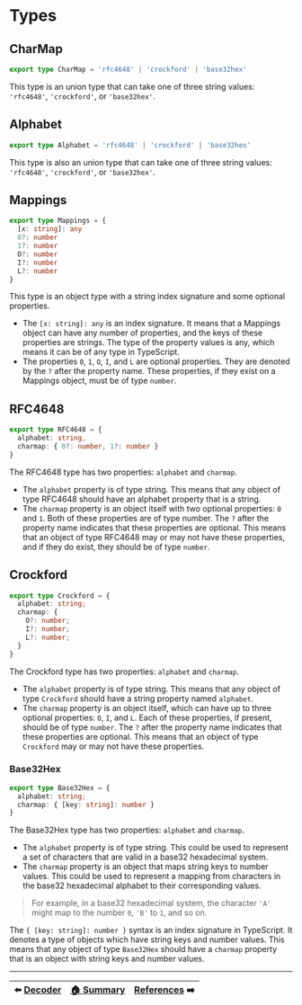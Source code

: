 # Types

## CharMap

```ts
export type CharMap = 'rfc4648' | 'crockford' | 'base32hex'
```

This type is an union type that can take one of three string values: `'rfc4648'`, `'crockford'`, or `'base32hex'`.

## Alphabet

```ts
export type Alphabet = 'rfc4648' | 'crockford' | 'base32hex'
```

This type is also an union type that can take one of three string values: `'rfc4648'`, `'crockford'`, or `'base32hex'`.

## Mappings

```ts
export type Mappings = {
  [x: string]: any
  0?: number
  1?: number
  O?: number
  I?: number
  L?: number
}
```

This type is an object type with a string index signature and some optional properties.

- The `[x: string]: any` is an index signature. It means that a Mappings object can have any number of properties, and the keys of these properties are strings. The type of the property values is any, which means it can be of any type in TypeScript.
- The properties `0`, `1`, `O`, `I`, and `L` are optional properties. They are denoted by the `?` after the property name. These properties, if they exist on a Mappings object, must be of type `number`.

## RFC4648

```ts
export type RFC4648 = {
  alphabet: string,
  charmap: { 0?: number, 1?: number }
}
```

The RFC4648 type has two properties: `alphabet` and `charmap`.

- The `alphabet` property is of type string. This means that any object of type RFC4648 should have an alphabet property that is a string.
- The `charmap` property is an object itself with two optional properties: `0` and `1`. Both of these properties are of type number. The `?` after the property name indicates that these properties are optional. This means that an object of type RFC4648 may or may not have these properties, and if they do exist, they should be of type `number`.

## Crockford

```ts
export type Crockford = {
  alphabet: string;
  charmap: {
    O?: number;
    I?: number;
    L?: number;
  }
}
```

The Crockford type has two properties: `alphabet` and `charmap`.

- The `alphabet` property is of type string. This means that any object of type `Crockford` should have a string property named `alphabet`.
- The `charmap` property is an object itself, which can have up to three optional properties: `O`, `I`, and `L`. Each of these properties, if present, should be of type `number`. The `?` after the property name indicates that these properties are optional. This means that an object of type `Crockford` may or may not have these properties.

### Base32Hex

```ts
export type Base32Hex = {
  alphabet: string;
  charmap: { [key: string]: number }
}
```

The Base32Hex type has two properties: `alphabet` and `charmap`.

- The `alphabet` property is of type string. This could be used to represent a set of characters that are valid in a base32 hexadecimal system.
- The `charmap` property is an object that maps string keys to number values. This could be used to represent a mapping from characters in the base32 hexadecimal alphabet to their corresponding values.

> For example, in a base32 hexadecimal system, the character `'A'` might map to the number `0`, `'B'` to `1`, and so on.

The `{ [key: string]: number }` syntax is an index signature in TypeScript. It denotes a type of objects which have string keys and number values. This means that any object of type `Base32Hex` should have a `charmap` property that is an object with string keys and number values.

---

| ⬅️ [Decoder](Decoder.md)| [🏠 Summary](Summary.md) | [References](References.md) ➡️|
|:-----------------------:|:-------------------------:|:------------------------------:|
